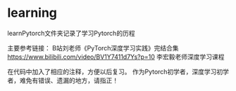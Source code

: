 # learning
learnPytorch文件夹记录了学习Pytorch的历程

主要参考链接：
  B站刘老师《PyTorch深度学习实践》完结合集 https://www.bilibili.com/video/BV1Y7411d7Ys?p=10
  李宏毅老师深度学习课程
 
在代码中加入了相应的注释，方便以后复习。
作为Pytorch初学者，深度学习初学者，难免有错误、遗漏的地方，请指正！
